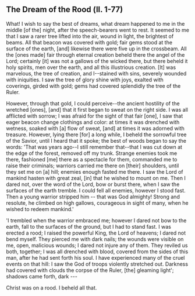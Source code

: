 ## The Dream of the Rood (ll. 1-77)

What! I wish to say the best of dreams, what dream happened to me in the middle [of the] night, after the speech-bearers went to rest. It seemed to me that I saw a rarer tree lifted into the air, wound in light, the brightest of beams. All that beacon was covered with gold; fair gems stood at the surface of the earth, [and] likewise there were five up in the crossbeam. All the [ones made] fair through eternal creation beheld there the angel of the Lord; certainly [it] was not a gallows of the wicked there, but there beheld it holy spirits, men over the earth, and all this illustrious creation. [It] was marvelous, the tree of creation, and I--stained with sins, severely wounded with iniquities. I saw the tree of glory shine with joys, exalted with coverings, girded with gold; gems had covered splendidly the tree of the Ruler.

However, through that gold, I could perceive--the ancient hostility of the wretched [ones], [and] that it first began to sweat on the right side. I was all afflicted with sorrow; I was afraid for the sight of that fair [one], I saw that eager beacon change clothings and color: at times it was drenched with wetness, soaked with [a] flow of sweat, [and] at times it was adorned with treasure. However, lying there [for] a long while, I beheld the sorrowful tree of the Savior, until I heard that it spoke; the best of woods began to say the words: 'That was years ago--I still remember that--that I was cut down at the edge of the forest, removed off my trunk. Strange enemies took me there, fashioned [me] there as a spectacle for them, commanded me to raise their criminals; warriors carried me there on [their] shoulders, until they set me on [a] hill; enemies enough fasted me there. I saw the Lord of mankind hasten with great zeal, [in] that he wished to mount on me. Then I dared not, over the word of the Lord, bow or burst there, when I saw the surfaces of the earth tremble. I could fell all enemies, however I stood fast. Then a young warrior stripped him -- that was God almighty! Strong and resolute, he climbed on high gallows, courageous in sight of many, when he wished to redeem mankind.'

'I trembled when the warrior embraced me; however I dared not bow to the earth, fall to the surfaces of the ground, but I had to stand fast. I was erected a rood; I raised the powerful King, the Lord of heavens; I dared not bend myself. They pierced me with dark nails; the wounds were visible on me, open, malicious wounds; I dared not injure any of them. They reviled us both, together; I was all drenched with blood, covered from the sides of this man,  after he had sent forth his soul. I have experienced many of the cruel events on that hill: I saw the God of troops violently stretched out. Darkness had covered with clouds the corpse of the Ruler, [the] gleaming light'; shadows came forth, dark ---

Christ was on a rood. I beheld all that.
